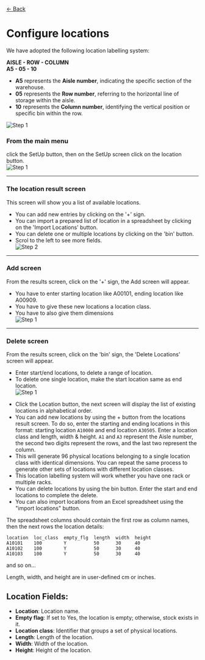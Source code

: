 [← Back](miniWMSConfiguration.md)

# Configure locations

We have adopted the following location labelling system:

**AISLE - ROW - COLUMN**  
**A5 - 05 - 10**

- **A5** represents the **Aisle number**, indicating the specific section of the warehouse.
- **05** represents the **Row number**, referring to the horizontal line of storage within the aisle.
- **10** represents the **Column number**, identifying the vertical position or specific bin within the row.

![Step 1](asset/locations.png)  

### From the main menu 
click the SetUp button, then on the SetUp screen click on the location button.  
![Step 1](asset/SetUp.png)

---

### The location result screen  
This screen will show you a list of available locations.  
* You can add new entries by clicking on the '+' sign.  
* You can import a prepared list of location in a spreadsheet by clicking on the 'Import Locations' button.  
* You can delete one or multiple locations by clicking on the 'bin' button.
* Scrol to the left to see more fields.  
![Step 2](asset/location1.png)

---

### Add screen  
From the results screen, click on the '+' sign, the Add screen will appear.  
* You have to enter starting location like A00101, ending location like A00909.  
* You have to give these new locations a location class.  
* You have to also give them dimensions  
![Step 1](asset/location2.png)

---

### Delete screen  
From the results screen, click on the 'bin' sign, the 'Delete Locations' screen will appear.  
* Enter start/end locations, to delete a range of location.  
* To delete one single location, make the start location same as end location.  
![Step 1](asset/location3.png)


- Click the Location button, the next screen will display the list of existing locations in alphabetical order.
- You can add new locations by using the + button from the locations result screen. To do so, enter the starting and ending locations in this format: starting location `A10000` and end location `A30505`. Enter a location class and length, width & height. `A1` and `A3` represent the Aisle number, the second two digits represent the rows, and the last two represent the column.
- This will generate 96 physical locations belonging to a single location class with identical dimensions. You can repeat the same process to generate other sets of locations with different location classes.
- This location labelling system will work whether you have one rack or multiple racks.
- You can delete locations by using the bin button. Enter the start and end locations to complete the delete.
- You can also import locations from an Excel spreadsheet using the "import locations" button.

The spreadsheet columns should contain the first row as column names, then the next rows the location details:

```
location  loc_class  empty_flg  length  width  height
A10101    100        Y          50      30     40
A10102    100        Y          50      30     40
A10103    100        Y          50      30     40
```

and so on...

Length, width, and height are in user-defined cm or inches.

## Location Fields:

- **Location**: Location name.
- **Empty flag**: If set to Yes, the location is empty; otherwise, stock exists in it.
- **Location class**: Identifier that groups a set of physical locations.
- **Length**: Length of the location.
- **Width**: Width of the location.
- **Height**: Height of the location.
